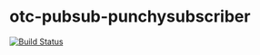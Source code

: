 # otc-pubsub-punchysubscriber
[![Build Status](https://travis-ci.org/OleConsignado/otc-pubsub-punchysubscriber.svg?branch=master)](https://travis-ci.org/OleConsignado/otc-pubsub-punchysubscriber)